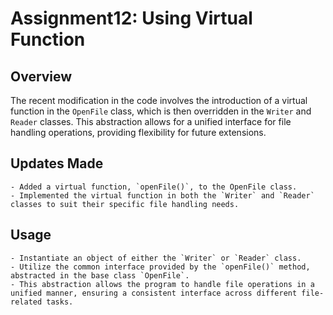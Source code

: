 # Assignment12: Using Virtual Function

## Overview

The recent modification in the code involves the introduction of a virtual function in the `OpenFile` class, which is then overridden in the `Writer` and `Reader` classes. This abstraction allows for a unified interface for file handling operations, providing flexibility for future extensions.

## Updates Made

    - Added a virtual function, `openFile()`, to the OpenFile class.
    - Implemented the virtual function in both the `Writer` and `Reader` classes to suit their specific file handling needs.

## Usage

    - Instantiate an object of either the `Writer` or `Reader` class.
    - Utilize the common interface provided by the `openFile()` method, abstracted in the base class `OpenFile`.
    - This abstraction allows the program to handle file operations in a unified manner, ensuring a consistent interface across different file-related tasks.
